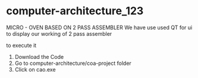 # computer-architecture_123

MICRO - OVEN BASED ON 2 PASS ASSEMBLER
We have use used QT for ui to display our working of 2 pass assembler


to execute it

1) Download the Code
2) Go to computer-architecture/coa-project folder
3) Click on cao.exe






